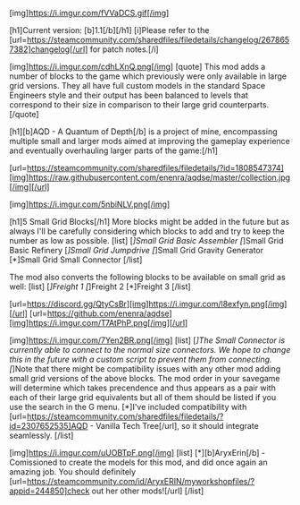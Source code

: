 [img]https://i.imgur.com/fVVaDCS.gif[/img]

[h1]Current version: [b]1.1[/b][/h1]
[i]Please refer to the [url=https://steamcommunity.com/sharedfiles/filedetails/changelog/2678657382]changelog[/url] for patch notes.[/i]

[img]https://i.imgur.com/cdhLXnQ.png[/img]
[quote]
This mod adds a number of blocks to the game which previously were only available in large grid versions. They all have full custom models in the standard Space Engineers style and their output has been balanced to levels that correspond to their size in comparison to their large grid counterparts.
[/quote]

[h1][b]AQD - A Quantum of Depth[/b] is a project of mine, encompassing multiple small and larger mods aimed at improving the gameplay experience and eventually overhauling larger parts of the game:[/h1]

[url=https://steamcommunity.com/sharedfiles/filedetails/?id=1808547374][img]https://raw.githubusercontent.com/enenra/aqdse/master/collection.jpg[/img][/url]

[img]https://i.imgur.com/5nbiNLV.png[/img]

[h1]5 Small Grid Blocks[/h1]
More blocks might be added in the future but as always I'll be carefully considering which blocks to add and try to keep the number as low as possible.
[list]
[*]Small Grid Basic Assembler
[*]Small Grid Basic Refinery
[*]Small Grid Jumpdrive
[*]Small Grid Gravity Generator
[*]Small Grid Small Connector
[/list]

The mod also converts the following blocks to be available on small grid as well:
[list]
[*]Freight 1
[*]Freight 2
[*]Freight 3
[/list]

[url=https://discord.gg/QtyCsBr][img]https://i.imgur.com/l8exfyn.png[/img][/url]
[url=https://github.com/enenra/aqdse][img]https://i.imgur.com/T7AtPhP.png[/img][/url]

[img]https://i.imgur.com/7Yen2BR.png[/img]
[list]
[*]The Small Connector is currently able to connect to the normal size connectors. We hope to change this in the future with a custom script to prevent them from connecting.
[*]Note that there might be compatibility issues with any other mod adding small grid versions of the above blocks. The mod order in your savegame will determine which takes precendence and thus appears as a pair with each of their large grid equivalents but all of them should be listed if you use the search in the G menu.
[*]I've included compatibility with [url=https://steamcommunity.com/sharedfiles/filedetails/?id=2307652535]AQD - Vanilla Tech Tree[/url], so it should integrate seamlessly.
[/list]

[img]https://i.imgur.com/uUOBTpF.png[/img]
[list]
[*][b]AryxErin[/b] - Comissioned to create the models for this mod, and did once again an amazing job. You should definitely [url=https://steamcommunity.com/id/AryxERIN/myworkshopfiles/?appid=244850]check out her other mods![/url]
[/list]